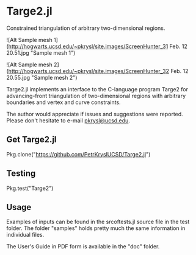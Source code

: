 # Targe2.jl

Constrained triangulation of arbitrary two-dimensional regions.


![Alt Sample mesh 1](http://hogwarts.ucsd.edu/~pkrysl/site.images/ScreenHunter_31 Feb. 12 20.51.jpg "Sample mesh 1")

![Alt Sample mesh 2](http://hogwarts.ucsd.edu/~pkrysl/site.images/ScreenHunter_32 Feb. 12 20.55.jpg "Sample mesh 2")

Targe2.jl implements an interface to the C-language program
Targe2 for advancing-front triangulation of two-dimensional regions
with arbitrary boundaries and vertex and curve constraints.

The author would appreciate if issues and suggestions were reported. 
Please don't hesitate to e-mail pkrysl@ucsd.edu.
 
## Get Targe2.jl 
 
Pkg.clone("https://github.com/PetrKryslUCSD/Targe2.jl")

## Testing

Pkg.test("Targe2")

## Usage

Examples of inputs can be found in the srcoftests.jl  source file 
in the test folder. The folder "samples"  holds pretty much 
the same information in individual files.

The User's Guide in PDF form is available in the "doc" folder.

